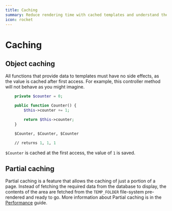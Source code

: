 ```yaml
---
title: Caching
summary: Reduce rendering time with cached templates and understand the limitations of the ViewableData object caching.
icon: rocket
---
```

# Caching 

## Object caching

All functions that provide data to templates must have no side effects, as the value is cached after first access. For 
example, this controller method will not behave as you might imagine.

```php
	private $counter = 0;

	public function Counter() {
	    $this->counter += 1;

	    return $this->counter;
	}

```
```ss
	$Counter, $Counter, $Counter

	// returns 1, 1, 1

```
`$Counter` is cached at the first access, the value of `1` is saved.


## Partial caching

Partial caching is a feature that allows the caching of just a portion of a page. Instead of fetching the required data
from the database to display, the contents of the area are fetched from the `TEMP_FOLDER` file-system pre-rendered and
ready to go. More information about Partial caching is in the [Performance](../performance) guide.
